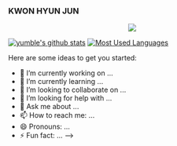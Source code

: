 ### KWON HYUN JUN

<!-- profile viewers count -->
<div align=center>

![](https://komarev.com/ghpvc/?username=yumble&color=brightgreen)

</div>

<!--
### 🔭 Career
- Attending in Computer Science Engineering from **Inha University**, Incheon, South Korea, in 2017.
- I am currently working at **GeoSoft** in 2020.3. (Alternative Military Service)  
-->

<!-- Github Stats -->
[![yumble's github stats](https://github-readme-stats.vercel.app/api?username=yumble)](https://github.com/anuraghazra/github-readme-stats)
[![Most Used Languages](https://github-readme-stats.vercel.app/api/top-langs/?username=yumble&layout=compact)](https://github.com/yumble/github-readme-stats)

Here are some ideas to get you started:

- 🔭 I’m currently working on ...
- 🌱 I’m currently learning ...
- 👯 I’m looking to collaborate on ...
- 🤔 I’m looking for help with ...
- 💬 Ask me about ...
- 📫 How to reach me: ...
- 😄 Pronouns: ...
- ⚡ Fun fact: ...
-->
